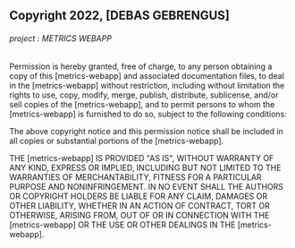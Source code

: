 ## Copyright 2022, [DEBAS GEBRENGUS]
###### project : METRICS WEBAPP

Permission is hereby granted, free of charge, to any person obtaining a copy of this [metrics-webapp] and associated documentation files, to deal in the [metrics-webapp] without restriction, including without limitation the rights to use, copy, modify, merge, publish, distribute, sublicense, and/or sell copies of the [metrics-webapp], and to permit persons to whom the [metrics-webapp] is furnished to do so, subject to the following conditions:

The above copyright notice and this permission notice shall be included in all copies or substantial portions of the [metrics-webapp].

THE [metrics-webapp] IS PROVIDED "AS IS", WITHOUT WARRANTY OF ANY KIND, EXPRESS OR IMPLIED, INCLUDING BUT NOT LIMITED TO THE WARRANTIES OF MERCHANTABILITY, FITNESS FOR A PARTICULAR PURPOSE AND NONINFRINGEMENT. IN NO EVENT SHALL THE AUTHORS OR COPYRIGHT HOLDERS BE LIABLE FOR ANY CLAIM, DAMAGES OR OTHER LIABILITY, WHETHER IN AN ACTION OF CONTRACT, TORT OR OTHERWISE, ARISING FROM, OUT OF OR IN CONNECTION WITH THE [metrics-webapp] OR THE USE OR OTHER DEALINGS IN THE [metrics-webapp].